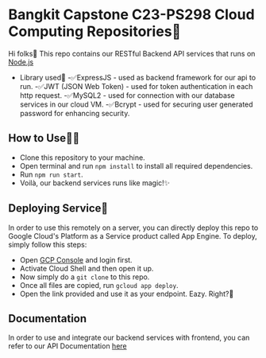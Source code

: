 # Bangkit Capstone C23-PS298 Cloud Computing Repositories🥷
Hi folks👋
This repo contains our RESTful Backend API services that runs on [Node.js](https://nodejs.org/)

- Library used🧩
-✅ExpressJS - used as backend framework for our api to run.
-✅JWT (JSON Web Token) - used for token authentication in each http request.
-✅MySQL2 - used for connection with our database services in our cloud VM.
-✅Bcrypt - used for securing user generated password for enhancing security.

## How to Use👨‍💻
- Clone this repository to your machine.
- Open terminal and run `npm install` to install all required dependencies.
- Run `npm run start`.
- Voilà, our backend services runs like magic!✨

## Deploying Service🚀
In order to use this remotely on a server, you can directly deploy this repo to Google Cloud's Platform as a Service product called App Engine. To deploy, simply follow this steps:
- Open [GCP Console](https://console.cloud.google.com) and login first.
- Activate Cloud Shell and then open it up.
- Now simply do a `git clone` to this repo.
- Once all files are copied, run `gcloud app deploy`.
- Open the link provided and use it as your endpoint. Eazy. Right?🤝

## Documentation
In order to use and integrate our backend services with frontend, you can refer to our API Documentation [here](https://#)
